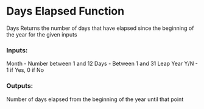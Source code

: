 # Days Elapsed Function

Days Returns the number of days that have elapsed since the beginning of the year for the given inputs

### Inputs:
Month - Number between 1 and 12
Days - Between 1 and 31
Leap Year Y/N - 1 if Yes, 0 if No
### Outputs:
Number of days elapsed from the beginning of the year until that point
